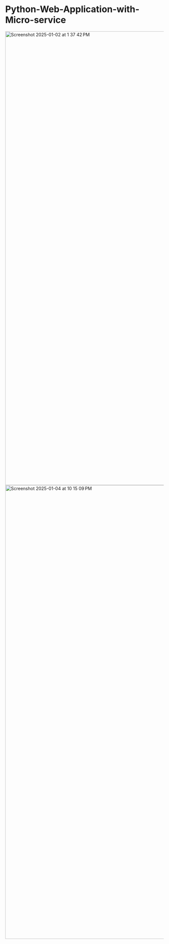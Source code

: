 # Python-Web-Application-with-Micro-service


<img width="1440" alt="Screenshot 2025-01-02 at 1 37 42 PM" src="https://github.com/user-attachments/assets/eff8a86f-7c01-413f-b47d-3a4bfc5c69fb" />


<img width="1440" alt="Screenshot 2025-01-04 at 10 15 09 PM" src="https://github.com/user-attachments/assets/1905fe70-2378-4191-93b1-cc47f918bd29" />
